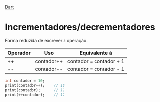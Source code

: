[Dart](https://github.com/leofds/flutter-class/blob/master/dart/dart.md)

# Incrementadores/decrementadores

Forma reduzida de excrever a operação.

| Operador | Uso | Equivalente à |
| -------- | --- | ------------- |
| ++ | contador++ | contador = contador + 1 |
| -- | contador-- | contador = contador - 1 |

```dart
int contador = 10;
print(contador++);    // 10
print(contador);      // 11
print(++contador);    // 12
```
